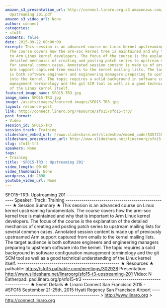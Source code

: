 ```yaml
---
amazon_s3_presentation_url: http://connect.linaro.org.s3.amazonaws.com/sfo15/Presentations/09-22-Tuesday/SFO15-T3-
  Upstreaming 201.pdf
amazon_s3_video_url: None
author: connect
categories:
- sfo15
comments: false
date: 2015-09-22 00:00:00
excerpt: This session is an advanced course on Linux kernel upstreaming fundamentals.
  The course covers how the arm-soc kernel tree is maintained and why that is important
  to Arm Linux kernel developers. The focus of the course is the explanation of the
  detailed mechanics of creating and posting patch series to upstream mailing lists
  for several common cases. Annotated session content is made up of previously upstreamed
  Arm support captured from emails to the kernel mailing lists. The target audience
  is both software engineers and engineering managers preparing to upstream software
  into the kernel. The topic requires a solid background in software configuration
  management terminology and the git SCM tool as well as a good technical understanding
  of the Linux kernel itself.
featured_image_name: SFO15-TR3.jpg
image_name: SFO15-TR3.jpg
image: /assets/images/featured-images/SFO15-TR3.jpg
layout: resource-post
link: http://connect.linaro.org/resource/sfo15/sfo15-tr3/
post_format:
- Video
session_id: SFO15-TR3
session_track: Training
slideshare_embed_url: //www.slideshare.net/slideshow/embed_code/53572159
slideshare_presentation_url: http://www.slideshare.net/linaroorg/sfo15-t3-upstreaming-201
slug: sfo15-tr3
speakers: None
tags:
- Training
title: 'SFO15-TR3 : Upstreaming 201'
video_length: 00:00
video_thumbnail: None
wordpress_id: 2898
youtube_video_url: None
---
```


SFO15-TR3: Upstreaming 201 --------------------------------------------------- Speaker: Track: Training --------------------------------------------------- ★ Session Summary ★ This session is an advanced course on Linux kernel upstreaming fundamentals. The course covers how the arm-soc kernel tree is maintained and why that is important to Arm Linux kernel developers. The focus of the course is the explanation of the detailed mechanics of creating and posting patch series to upstream mailing lists for several common cases. Annotated session content is made up of previously upstreamed Arm support captured from emails to the kernel mailing lists. The target audience is both software engineers and engineering managers preparing to upstream software into the kernel. The topic requires a solid background in software configuration management terminology and the git SCM tool as well as a good technical understanding of the Linux kernel itself. --------------------------------------------------- ★ Resources ★ pathable: https://sfo15.pathable.com/meetings/302928 Presentation: http://www.slideshare.net/linaroorg/sfo15-t3-upstreaming-201 Video: N Eatherpad: pad.linaro.org/p/sfo15-tr3 --------------------------------------------------- ★ Event Details ★ Linaro Connect San Francisco 2015 - #SFO15 September 21-25th, 2015 Hyatt Regency San Francisco Airport --------------------------------------------------- > http://www.linaro.org > http://connect.linaro.org
